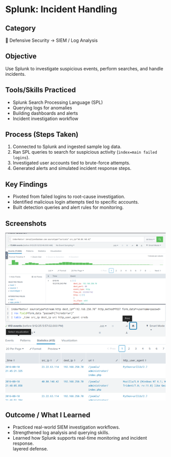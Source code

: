 # Splunk: Incident Handling

## Category  
📂 Defensive Security → SIEM / Log Analysis  

## Objective  
Use Splunk to investigate suspicious events, perform searches, and handle incidents.  

## Tools/Skills Practiced  
- Splunk Search Processing Language (SPL)  
- Querying logs for anomalies  
- Building dashboards and alerts  
- Incident investigation workflow  

## Process (Steps Taken)  
1. Connected to Splunk and ingested sample log data.  
2. Ran SPL queries to search for suspicious activity (`index=main failed logins`).  
3. Investigated user accounts tied to brute-force attempts.  
4. Generated alerts and simulated incident response steps.  

## Key Findings  
- Pivoted from failed logins to root-cause investigation.  
- Identified malicious login attempts tied to specific accounts.  
- Built detection queries and alert rules for monitoring.  

## Screenshots 
![Email Content](Splunk_Lab/Screenshots/Splunk1.png)
![Email Content](Splunk_Lab/Screenshots/Splunk2.png)


## Outcome / What I Learned  
- Practiced real-world SIEM investigation workflows.  
- Strengthened log analysis and querying skills.  
- Learned how Splunk supports real-time monitoring and incident response.  
layered defense.  

